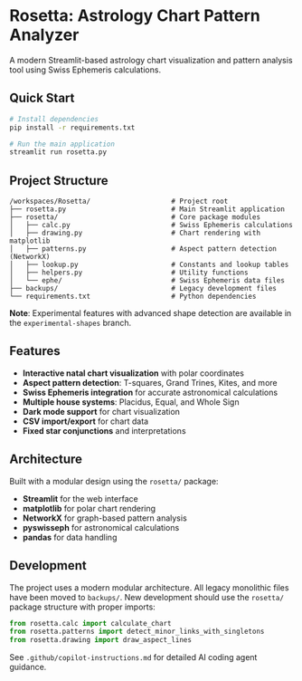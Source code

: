 # Rosetta: Astrology Chart Pattern Analyzer

A modern Streamlit-based astrology chart visualization and pattern analysis tool using Swiss Ephemeris calculations.

## Quick Start

```bash
# Install dependencies
pip install -r requirements.txt

# Run the main application
streamlit run rosetta.py
```

## Project Structure

```
/workspaces/Rosetta/                    # Project root
├── rosetta.py                          # Main Streamlit application
├── rosetta/                            # Core package modules
│   ├── calc.py                         # Swiss Ephemeris calculations
│   ├── drawing.py                      # Chart rendering with matplotlib
│   ├── patterns.py                     # Aspect pattern detection (NetworkX)
│   ├── lookup.py                       # Constants and lookup tables
│   ├── helpers.py                      # Utility functions
│   └── ephe/                           # Swiss Ephemeris data files
├── backups/                            # Legacy development files
└── requirements.txt                    # Python dependencies
```

**Note**: Experimental features with advanced shape detection are available in the `experimental-shapes` branch.

## Features

- **Interactive natal chart visualization** with polar coordinates
- **Aspect pattern detection**: T-squares, Grand Trines, Kites, and more
- **Swiss Ephemeris integration** for accurate astronomical calculations
- **Multiple house systems**: Placidus, Equal, and Whole Sign
- **Dark mode support** for chart visualization
- **CSV import/export** for chart data
- **Fixed star conjunctions** and interpretations

## Architecture

Built with a modular design using the `rosetta/` package:
- **Streamlit** for the web interface
- **matplotlib** for polar chart rendering
- **NetworkX** for graph-based pattern analysis
- **pyswisseph** for astronomical calculations
- **pandas** for data handling

## Development

The project uses a modern modular architecture. All legacy monolithic files have been moved to `backups/`. New development should use the `rosetta/` package structure with proper imports:

```python
from rosetta.calc import calculate_chart
from rosetta.patterns import detect_minor_links_with_singletons
from rosetta.drawing import draw_aspect_lines
```

See `.github/copilot-instructions.md` for detailed AI coding agent guidance.
